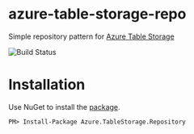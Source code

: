 # azure-table-storage-repo

Simple repository pattern for [Azure Table Storage](https://azure.microsoft.com/en-us/services/storage/tables/)


![Build Status](https://marcinwolnik.visualstudio.com/_apis/public/build/definitions/a08a3369-5e37-442b-b9f5-f2e98605953a/1/badge)

# Installation

Use NuGet to install the [package](https://www.nuget.org/packages/Azure.TableStorage.Repository/).

```
PM> Install-Package Azure.TableStorage.Repository
```
